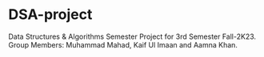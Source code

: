 # DSA-project
Data Structures &amp; Algorithms Semester Project for 3rd Semester Fall-2K23. Group Members: Muhammad Mahad, Kaif Ul Imaan and Aamna Khan.

